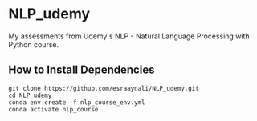 # NLP_udemy
My assessments from Udemy's NLP - Natural Language Processing with Python course.

## How to Install Dependencies
```
git clone https://github.com/esraaynali/NLP_udemy.git
cd NLP_udemy
conda env create -f nlp_course_env.yml
conda activate nlp_course
```